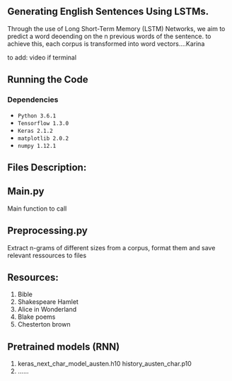 ## Generating English Sentences Using LSTMs.

Through the use of Long Short-Term Memory (LSTM) Networks, we aim to predict a word deoending on the n previous words of the sentence. to achieve this, each corpus is transformed into word vectors....Karina


to add: video if terminal 

## Running the Code

### Dependencies

* `Python 3.6.1`
* `Tensorflow 1.3.0`
* `Keras 2.1.2`
* `matplotlib 2.0.2`
* `numpy 1.12.1`

## Files Description: 

## Main.py 

Main function to call

## Preprocessing.py

Extract n-grams of different sizes from a corpus, format them and save relevant ressources to files

## Resources: 

1. Bible
2. Shakespeare Hamlet
3. Alice in Wonderland
4. Blake poems
5. Chesterton brown

## Pretrained models (RNN)

1. keras_next_char_model_austen.h10
   history_austen_char.p10
2. ......
